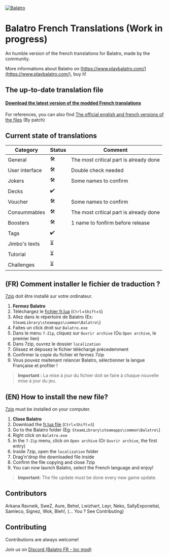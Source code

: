 
[![Balatro](https://www.playbalatro.com/assets/logo2-C9SU2BrI.png)](https://www.playbalatro.com/)

# Balatro French Translations (Work in progress)

An humble version of the french translations for Balatro, made by the community.

More informations about Balatro on [https://www.playbalatro.com/](https://www.playbalatro.com/), buy it!

## The up-to-date translation file

#### [Download the latest version of the modded French translations](https://github.com/FrBmt-BIGetNouf/balatro-french-translations/blob/main/localization/fr.lua)

For references, you can also find [The official english and french versions of the files](https://github.com/FrBmt-BIGetNouf/balatro-french-translations/blob/main/localization/official) (By patch)

## Current state of translations

| Category             | Status | Comment |
| -------------------- | ------ | ------- |
| General              | 🛠️    | The most critical part is already done |
| User interface       | 🛠️    | Double check needed |
| Jokers               | 🛠️    | Some names to confirm |
| Decks                | ✔️     | |
| Voucher              | 🛠️    | Some names to confirm |
| Consummables         | 🛠️    | The most critical part is already done 
| Boosters             | 🛠️    | 1 name to fonfirm before release |
| Tags                 | ✔️    | |
| Jimbo's texts        | ⏳    | |
| Tutorial             | ⏳    | |
| Challenges           | ⏳    | |

## (FR) Comment installer le fichier de traduction ?

[7zip](https://7-zip.org/) doit être installé sur votre ordinateur.

1. **Fermez Balatro**
2. Téléchargez le [fichier fr.lua](https://github.com/FrBmt-BIGetNouf/balatro-french-translations/blob/main/localization/fr.lua) (`Ctrl`+`Shift`+`S`)
3. Allez dans le répertoire de Balatro (Ex: `SteamLibrary\steamapps\common\Balatro\`)
4. Faites un click droit sur `Balatro.exe`
5. Dans le menu `7-Zip`, cliquez sur `Ouvrir archive` (Ou `Open archive`, le premier lien)
6. Dans 7zip, ouvrez le dossier `localization`
7. Glissez et déposez le fichier téléchargé précedemment
8. Confirmer la copie du fichier et fermez 7zip
9. Vous pouvez maitenant relancer Balatro, sélectionner la langue Française et profiter !

> **Important :** La mise à jour du fichier doit se faire à chaque nouvelle mise à jour du jeu.

## (EN) How to install the new file?
[7zip](https://7-zip.org/) must be installed on your computer.

1. **Close Balatro**
2. Download the [fr.lua file](https://github.com/FrBmt-BIGetNouf/balatro-french-translations/blob/main/localization/fr.lua) (`Ctrl`+`Shift`+`S`)
3. Go to the Balatro folder (Eg: `SteamLibrary\steamapps\common\Balatro\`)
4. Right click on `Balatro.exe`
5. In the `7-Zip` menu, click on `Open archive` (Or `Ouvrir archive`, the first entry)
6. Inside 7zip, open the `localization` folder
7. Drag'n'drop the downloaded file inside
8. Confirm the file copying and close 7zip
9. You can now launch Balatro, select the French language and enjoy!

> **Important:** The file update must be done every new game update.


## Contributors

Arkana Ravneik, SweZ, Aure, Behel, Lwizhart, Leyr, Neko, SallyExponetial, Samleco, Signez, Wok, Bleh!, (... You ? See Contributing)
    
## Contributing

Contributions are always welcome!

Join us on [Discord (Balatro FR - loc mod)](https://discord.gg/kQMdHTXB3Z)

